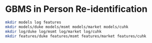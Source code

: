 # GBMS in Person Re-identification

```bash
mkdir models log features
mkdir models/duke models/msmt models/market models/cuhk
mkdir log/duke log/msmt log/market log/cuhk
mkdir features/duke features/msmt features/market features/cuhk
```